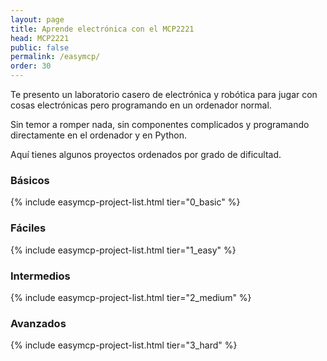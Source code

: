 ```yaml
---
layout: page
title: Aprende electrónica con el MCP2221
head: MCP2221
public: false
permalink: /easymcp/
order: 30
---
```


Te presento un laboratorio casero de electrónica y robótica para jugar con cosas electrónicas pero programando en un ordenador normal.

Sin temor a romper nada, sin componentes complicados y programando directamente en el ordenador y en Python.

Aquí tienes algunos proyectos ordenados por grado de dificultad.


### Básicos

{% include easymcp-project-list.html tier="0_basic" %}


### Fáciles

{% include easymcp-project-list.html tier="1_easy" %}


### Intermedios

{% include easymcp-project-list.html tier="2_medium" %}


### Avanzados

{% include easymcp-project-list.html tier="3_hard" %}



